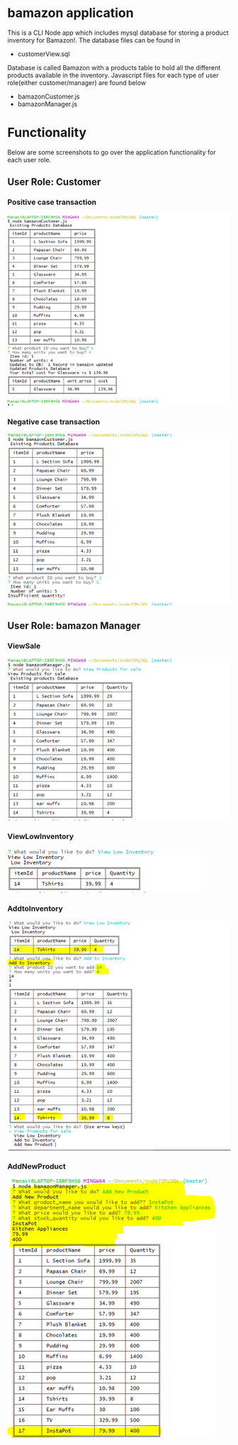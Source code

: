 # bamazon application

This is a CLI Node app which includes mysql database for storing a product inventory for Bamazon!.
The database files can be found in 
  * customerView.sql

Database is called Bamazon with a products table to hold all the different products available in the inventory.
Javascript files for each type of user role(either customer/manager) are found below
  * bamazonCustomer.js
  * bamazonManager.js



# Functionality 
Below are some screenshots to go over the application functionality for each user role.

## User Role: Customer
 ### Positive case transaction
 ![GitHub Logo](/images/bamazonCustomer.png)

 ### Negative case transaction
 ![GitHub Logo](/images/bamazonCustomerNegativeCase.png)


## User Role: bamazon Manager
 ### ViewSale
 ![GitHub Logo](/images/bamazonManagerViewSale.PNG)

 ### ViewLowInventory
 ![GitHub Logo](/images/bamazonManagerViewLowInventory.PNG)

 ### AddtoInventory
 ![GitHub Logo](/images/bamazonManagerAddToInventory.PNG)


 ### AddNewProduct
 ![GitHub Logo](/images/bamazonManagerAddNewProduct.PNG)
